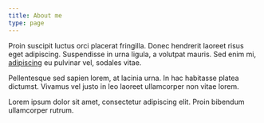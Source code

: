 ```yaml
---
title: About me
type: page
---
```


Proin suscipit luctus orci placerat fringilla. Donec hendrerit laoreet risus eget adipiscing. Suspendisse in urna ligula, a volutpat mauris. Sed enim mi, [adipiscing](http://google.com) eu pulvinar vel, sodales vitae.

Pellentesque sed sapien lorem, at lacinia urna. In hac habitasse platea dictumst. Vivamus vel justo in leo laoreet ullamcorper non vitae lorem.

Lorem ipsum dolor sit amet, consectetur adipiscing elit. Proin bibendum ullamcorper rutrum.
